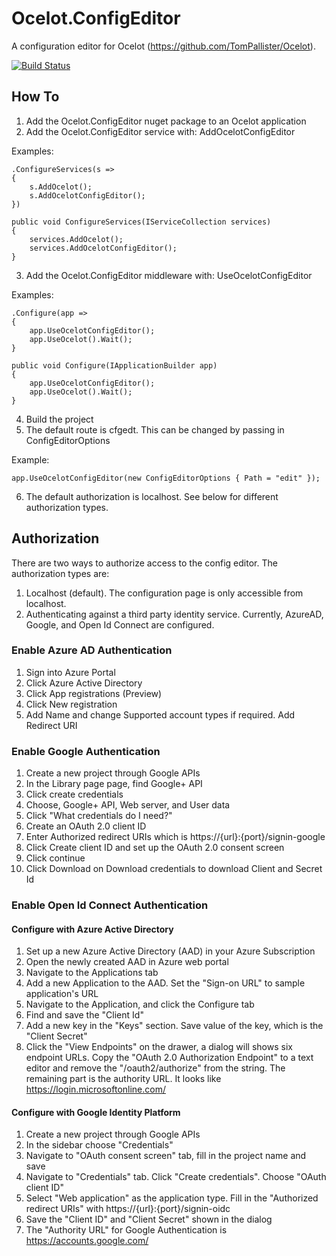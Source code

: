 # Ocelot.ConfigEditor
A configuration editor for Ocelot (https://github.com/TomPallister/Ocelot).

[![Build Status](https://dev.azure.com/pelism/Ocelot.ConfigEditor/_apis/build/status/dbarkwell.Ocelot.ConfigEditor?branchName=master)](https://dev.azure.com/pelism/Ocelot.ConfigEditor/_build/latest?definitionId=13&branchName=master)

## How To

1. Add the Ocelot.ConfigEditor nuget package to an Ocelot application
1. Add the Ocelot.ConfigEditor service with: AddOcelotConfigEditor

Examples:

```
.ConfigureServices(s =>
{
    s.AddOcelot();
    s.AddOcelotConfigEditor();
})
```
```
public void ConfigureServices(IServiceCollection services)
{
    services.AddOcelot();
    services.AddOcelotConfigEditor();
}
```

3. Add the Ocelot.ConfigEditor middleware with: UseOcelotConfigEditor

Examples:

```
.Configure(app => 
{
    app.UseOcelotConfigEditor();
    app.UseOcelot().Wait();
}
```
```
public void Configure(IApplicationBuilder app)
{
    app.UseOcelotConfigEditor();
    app.UseOcelot().Wait();
}
```

4. Build the project
5. The default route is cfgedt. This can be changed by passing in ConfigEditorOptions

Example:

```
app.UseOcelotConfigEditor(new ConfigEditorOptions { Path = "edit" }); 
```

6. The default authorization is localhost. See below for different authorization types.


## Authorization
There are two ways to authorize access to the config editor. The authorization types are:

1. Localhost (default). The configuration page is only accessible from localhost.
1. Authenticating against a third party identity service. Currently, AzureAD, Google, and Open Id Connect are configured.
  
### Enable Azure AD Authentication
1. Sign into Azure Portal
1. Click Azure Active Directory
1. Click App registrations (Preview)
1. Click New registration
1. Add Name and change Supported account types if required. Add Redirect URI

### Enable Google Authentication

1. Create a new project through Google APIs
1. In the Library page page, find Google+ API
1. Click create credentials
1. Choose, Google+ API, Web server, and User data
1. Click "What credentials do I need?"
1. Create an OAuth 2.0 client ID
1. Enter Authorized redirect URIs which is https://{url}:{port}/signin-google
1. Click Create client ID and set up the OAuth 2.0 consent screen
1. Click continue
1. Click Download on Download credentials to download Client and Secret Id


### Enable Open Id Connect Authentication

#### Configure with Azure Active Directory

1. Set up a new Azure Active Directory (AAD) in your Azure Subscription
1. Open the newly created AAD in Azure web portal
1. Navigate to the Applications tab
1. Add a new Application to the AAD. Set the "Sign-on URL" to sample application's URL
1. Navigate to the Application, and click the Configure tab
1. Find and save the "Client Id"
1. Add a new key in the "Keys" section. Save value of the key, which is the "Client Secret"
1. Click the "View Endpoints" on the drawer, a dialog will shows six endpoint URLs. Copy the "OAuth 2.0 Authorization Endpoint" to a text editor and remove the "/oauth2/authorize" from the string. The remaining part is the authority URL. It looks like https://login.microsoftonline.com/<guid>

#### Configure with Google Identity Platform

1. Create a new project through Google APIs
1. In the sidebar choose "Credentials"
1. Navigate to "OAuth consent screen" tab, fill in the project name and save
1. Navigate to "Credentials" tab. Click "Create credentials". Choose "OAuth client ID"
1. Select "Web application" as the application type. Fill in the "Authorized redirect URIs" with https://{url}:{port}/signin-oidc
1. Save the "Client ID" and "Client Secret" shown in the dialog
1. The "Authority URL" for Google Authentication is https://accounts.google.com/

